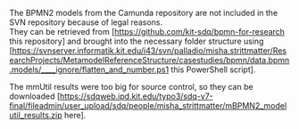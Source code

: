 The BPMN2 models from the Camunda repository are not included in the SVN repository because of legal reasons.  
They can be retrieved from [https://github.com/kit-sdq/bpmn-for-research this repository] and brought into the necessary folder structure using [https://svnserver.informatik.kit.edu/i43/svn/palladio/misha.strittmatter/ResearchProjects/MetamodelReferenceStructure/casestudies/bpmn/data.bpmn.models/____ignore/flatten_and_number.ps1 this PowerShell script].

The mmUtil results were too big for source control, so they can be downloaded [https://sdqweb.ipd.kit.edu/typo3/sdq-v7-final/fileadmin/user_upload/sdq/people/misha_strittmatter/mBPMN2_modelutil_results.zip here].